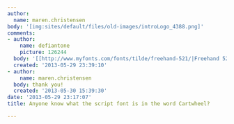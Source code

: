 ```yaml
---
author:
  name: maren.christensen
body: '[img:sites/default/files/old-images/introLogo_4388.png]'
comments:
- author:
    name: defiantone
    picture: 126244
  body: '[[http://www.myfonts.com/fonts/tilde/freehand-521/|Freehand 521]]'
  created: '2013-05-29 23:39:10'
- author:
    name: maren.christensen
  body: thank you!
  created: '2013-05-30 15:39:30'
date: '2013-05-29 23:17:07'
title: Anyone know what the script font is in the word Cartwheel?

---
```

